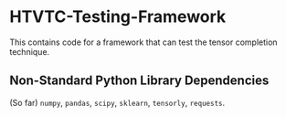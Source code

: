 # HTVTC-Testing-Framework

This contains code for a framework that can test the tensor completion technique.

## Non-Standard Python Library Dependencies

(So far) `numpy`, `pandas`, `scipy`, `sklearn`, `tensorly`, `requests`.
